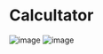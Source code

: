 # Calcultator 
![image](https://github.com/Patrykus9371/Android_Studio_Project/assets/59690880/48407a7d-c58d-4433-9625-427e362011b6)
![image](https://github.com/Patrykus9371/Android_Studio_Project/assets/59690880/04600106-dee7-48e4-b88a-207864a663c0)
